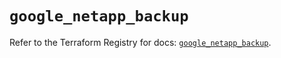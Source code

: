 # `google_netapp_backup`

Refer to the Terraform Registry for docs: [`google_netapp_backup`](https://registry.terraform.io/providers/hashicorp/google/6.23.0/docs/resources/netapp_backup).
